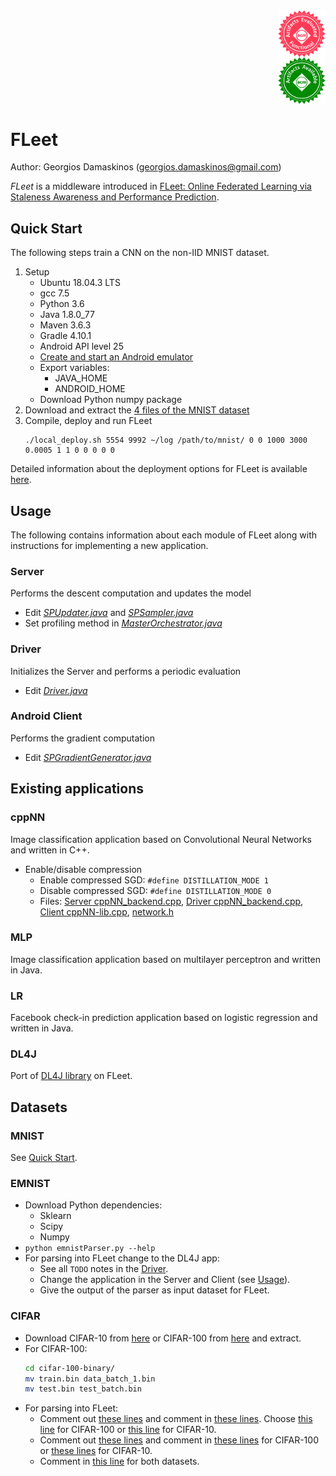 <div class="row">
  <div class="column">
    <img src="badges/artifacts_evaluated_functional.jpg" align="right" width="15%" height="15%">
  </div>
  <div class="column">
    <img src="badges/artifacts_available.jpg" align="right" width="15%" height="15%">
  </div>
</div>

# FLeet

Author: Georgios Damaskinos (georgios.damaskinos@gmail.com)

_FLeet_ is a middleware introduced in [FLeet: Online Federated Learning via Staleness
Awareness and Performance Prediction](https://arxiv.org/pdf/2006.07273.pdf).

## Quick Start

The following steps train a CNN on the non-IID MNIST dataset.
1. Setup
    * Ubuntu 18.04.3 LTS
    * gcc 7.5
    * Python 3.6
    * Java 1.8.0_77
    * Maven 3.6.3
    * Gradle 4.10.1
    * Android API level 25
    * [Create and start an Android emulator](client_cmd_deployment/README.md)
    * Export variables:
      * JAVA_HOME
      * ANDROID_HOME
    * Download Python numpy package 
2. Download and extract the [4 files of the MNIST dataset](http://yann.lecun.com/exdb/mnist/)
3. Compile, deploy and run FLeet
   ```
   ./local_deploy.sh 5554 9992 ~/log /path/to/mnist/ 0 0 1000 3000 0.0005 1 1 0 0 0 0 0
   ```

Detailed information about the deployment options for FLeet is available [here](deployment.md).

## Usage

The following contains information about each module of FLeet along with instructions for implementing a new application.

### Server
Performs the descent computation and updates the model
* Edit [_SPUpdater.java_](Server/src/main/java/apps/SPUpdater.java) and [_SPSampler.java_](Server/src/main/java/apps/SPSampler.java)
* Set profiling method in [_MasterOrchestrator.java_](Server/src/main/java/coreComponents/MasterOrchestrator.java#L94)

### Driver
Initializes the Server and performs a periodic evaluation
* Edit [_Driver.java_](Driver/src/main/java/coreComponents/Driver.java)

### Android Client
Performs the gradient computation
* Edit [_SPGradientGenerator.java_](Client/app/src/main/java/apps/SPGradientGenerator.java)

## Existing applications

### cppNN
Image classification application based on Convolutional Neural Networks and written in C++.

* Enable/disable compression 
  * Enable compressed SGD: ```#define DISTILLATION_MODE 1```
  * Disable compressed SGD: ```#define DISTILLATION_MODE 0```
  * Files: [Server cppNN_backend.cpp](Server/src/main/c%2B%2B/cppNN_backend.cpp), [Driver cppNN_backend.cpp](Driver/src/main/c%2B%2B/cppNN_backend.cpp), [Client cppNN-lib.cpp](Client/app/src/main/cpp/cppNN-lib.cpp), [network.h](commonLib/cppNN/network.h)

### MLP
Image classification application based on multilayer perceptron and written in Java.

### LR
Facebook check-in prediction application based on logistic regression and written in Java.

### DL4J
Port of [DL4J library](https://deeplearning4j.org/) on FLeet.

## Datasets

### MNIST
See [Quick Start](#quick-start).

### EMNIST
* Download Python dependencies:
  * Sklearn
  * Scipy
  * Numpy
* ```python emnistParser.py --help```
* For parsing into FLeet change to the DL4J app:
  * See all `TODO` notes in the [Driver](Driver/src/main/java/coreComponents/Driver.java).
  * Change the application in the Server and Client (see [Usage](#usage)).
  * Give the output of the parser as input dataset for FLeet.

### CIFAR

* Download CIFAR-10 from [here](https://www.cs.toronto.edu/~kriz/cifar-10-binary.tar.gz) or CIFAR-100 from [here](https://www.cs.toronto.edu/~kriz/cifar-100-binary.tar.gz) and extract.
* For CIFAR-100:
  ```bash
  cd cifar-100-binary/
  mv train.bin data_batch_1.bin
  mv test.bin test_batch.bin
  ```
* For parsing into FLeet:
  * Comment out [these lines](Driver/src/main/c%2B%2B/cppNN_backend.cpp#L91-L117) and comment in [these lines](Driver/src/main/c%2B%2B/cppNN_backend.cpp#L119-L138). Choose [this line](Driver/src/main/c%2B%2B/cppNN_backend.cpp#L135) for CIFAR-100 or [this line](Driver/src/main/c%2B%2B/cppNN_backend.cpp#L136) for CIFAR-10.
  * Comment out [these lines](Server/src/main/c%2B%2B/cppNN_backend.cpp#L400-L401) and comment in [these lines](Server/src/main/c%2B%2B/cppNN_backend.cpp#L404-L405) for CIFAR-100 or [these lines](Server/src/main/c%2B%2B/cppNN_backend.cpp#L406-L407) for CIFAR-10.
  * Comment in [this line](Server/src/main/c%2B%2B/cppNN_backend.cpp#L408) for both datasets.
